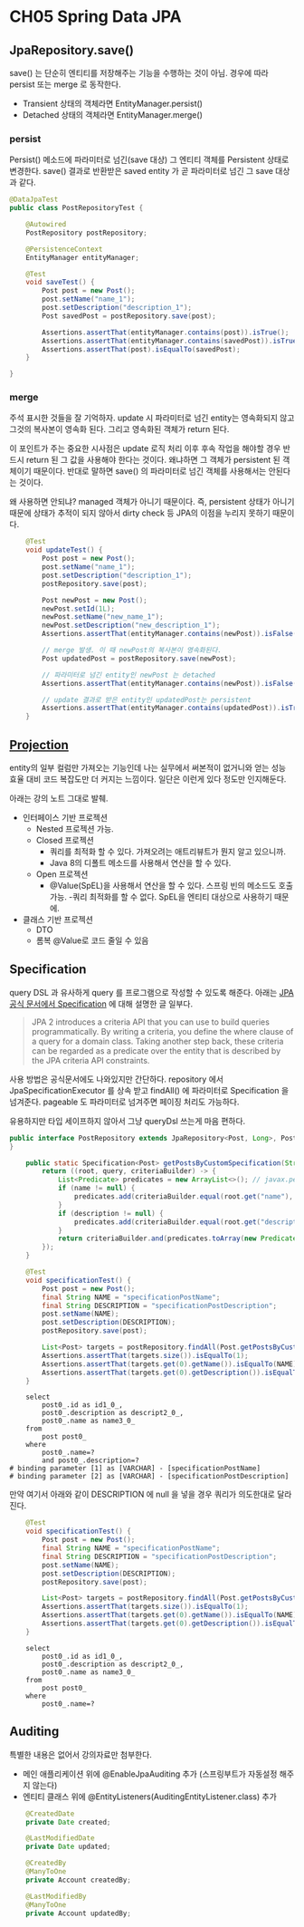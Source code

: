 # CH05 Spring Data JPA

## JpaRepository.save() <a href="#jparepositorysave" id="jparepositorysave"></a>

save() 는 단순히 엔티티를 저장해주는 기능을 수행하는 것이 아님. 경우에 따라 persist 또는 merge 로 동작한다.

* Transient 상태의 객체라면 EntityManager.persist()
* Detached 상태의 객체라면 EntityManager.merge()

### persist <a href="#persist" id="persist"></a>

Persist() 메소드에 파라미터로 넘긴(save 대상) 그 엔티티 객체를 Persistent 상태로 변경한다. save() 결과로 반환받은 saved entity 가 곧 파라미터로 넘긴 그 save 대상과 같다.

```java
@DataJpaTest
public class PostRepositoryTest {

    @Autowired
    PostRepository postRepository;

    @PersistenceContext
    EntityManager entityManager;

    @Test
    void saveTest() {
        Post post = new Post();
        post.setName("name_1");
        post.setDescription("description_1");
        Post savedPost = postRepository.save(post);

        Assertions.assertThat(entityManager.contains(post)).isTrue();
        Assertions.assertThat(entityManager.contains(savedPost)).isTrue();
        Assertions.assertThat(post).isEqualTo(savedPost);
    }

}
```

### merge <a href="#merge" id="merge"></a>

주석 표시한 것들을 잘 기억하자. update 시 파라미터로 넘긴 entity는 영속화되지 않고 그것의 복사본이 영속화 된다. 그리고 영속화된 객체가 return 된다.

이 포인트가 주는 중요한 시사점은 update 로직 처리 이후 후속 작업을 해야할 경우 반드시 return 된 그 값을 사용해야 한다는 것이다. 왜냐하면 그 객체가 persistent 된 객체이기 때문이다. 반대로 말하면 save() 의 파라미터로 넘긴 객체를 사용해서는 안된다는 것이다.

왜 사용하면 안되냐? managed 객체가 아니기 때문이다. 즉, persistent 상태가 아니기 때문에 상태가 추적이 되지 않아서 dirty check 등 JPA의 이점을 누리지 못하기 때문이다.

```java
    @Test
    void updateTest() {
        Post post = new Post();
        post.setName("name_1");
        post.setDescription("description_1");
        postRepository.save(post);

        Post newPost = new Post();
        newPost.setId(1L);
        newPost.setName("new_name_1");
        newPost.setDescription("new_description_1");
        Assertions.assertThat(entityManager.contains(newPost)).isFalse();

        // merge 발생. 이 때 newPost의 복사본이 영속화된다.
        Post updatedPost = postRepository.save(newPost);

        // 파라미터로 넘긴 entity인 newPost 는 detached
        Assertions.assertThat(entityManager.contains(newPost)).isFalse();

        // update 결과로 받은 entity인 updatedPost는 persistent
        Assertions.assertThat(entityManager.contains(updatedPost)).isTrue();
    }
```

## [Projection](https://www.baeldung.com/spring-data-jpa-projections) <a href="#projection" id="projection"></a>

entity의 일부 컬럼만 가져오는 기능인데 나는 실무에서 써본적이 없거니와 얻는 성능 효율 대비 코드 복잡도만 더 커지는 느낌이다. 일단은 이런게 있다 정도만 인지해둔다.

아래는 강의 노트 그대로 발췌.

* 인터페이스 기반 프로젝션
  * Nested 프로젝션 가능.
  * Closed 프로젝션
    * 쿼리를 최적화 할 수 있다. 가져오려는 애트리뷰트가 뭔지 알고 있으니까.
    * Java 8의 디폴트 메소드를 사용해서 연산을 할 수 있다.
  * Open 프로젝션
    * @Value(SpEL)을 사용해서 연산을 할 수 있다. 스프링 빈의 메소드도 호출 가능. -쿼리 최적화를 할 수 없다. SpEL을 엔티티 대상으로 사용하기 때문에.
* 클래스 기반 프로젝션
  * DTO
  * 롬복 @Value로 코드 줄일 수 있음

## Specification <a href="#specification" id="specification"></a>

query DSL 과 유사하게 query 를 프로그램으로 작성할 수 있도록 해준다. 아래는 [JPA 공식 문서에서 Specification](https://docs.spring.io/spring-data/jpa/docs/current/reference/html/#specifications) 에 대해 설명한 글 일부다.

> JPA 2 introduces a criteria API that you can use to build queries programmatically. By writing a criteria, you define the where clause of a query for a domain class. Taking another step back, these criteria can be regarded as a predicate over the entity that is described by the JPA criteria API constraints.

사용 방법은 공식문서에도 나와있지만 간단하다. repository 에서 JpaSpecificationExecutor 를 상속 받고 findAll() 에 파라미터로 Specification 을 넘겨준다. pageable 도 파라미터로 넘겨주면 페이징 처리도 가능하다.

유용하지만 타입 세이프하지 않아서 그냥 queryDsl 쓰는게 마음 편하다.

```java
public interface PostRepository extends JpaRepository<Post, Long>, PostCustomRepository, QuerydslPredicateExecutor<Post>, JpaSpecificationExecutor<Post> {
}
```

```java
    public static Specification<Post> getPostsByCustomSpecification(String name, String description) {
        return ((root, query, criteriaBuilder) -> {
            List<Predicate> predicates = new ArrayList<>(); // javax.persistence.criteria.Predicate;
            if (name != null) {
                predicates.add(criteriaBuilder.equal(root.get("name"), name));
            }
            if (description != null) {
                predicates.add(criteriaBuilder.equal(root.get("description"), description));
            }
            return criteriaBuilder.and(predicates.toArray(new Predicate[0]));
        });
    }
```

```java
    @Test
    void specificationTest() {
        Post post = new Post();
        final String NAME = "specificationPostName";
        final String DESCRIPTION = "specificationPostDescription";
        post.setName(NAME);
        post.setDescription(DESCRIPTION);
        postRepository.save(post);

        List<Post> targets = postRepository.findAll(Post.getPostsByCustomSpecification(NAME, DESCRIPTION));
        Assertions.assertThat(targets.size()).isEqualTo(1);
        Assertions.assertThat(targets.get(0).getName()).isEqualTo(NAME);
        Assertions.assertThat(targets.get(0).getDescription()).isEqualTo(DESCRIPTION);
    }
```

```
    select
        post0_.id as id1_0_,
        post0_.description as descript2_0_,
        post0_.name as name3_0_ 
    from
        post post0_ 
    where
        post0_.name=? 
        and post0_.description=?
# binding parameter [1] as [VARCHAR] - [specificationPostName]
# binding parameter [2] as [VARCHAR] - [specificationPostDescription]
```

만약 여기서 아래와 같이 DESCRIPTION 에 null 을 넣을 경우 쿼리가 의도한대로 달라진다.

```java
    @Test
    void specificationTest() {
        Post post = new Post();
        final String NAME = "specificationPostName";
        final String DESCRIPTION = "specificationPostDescription";
        post.setName(NAME);
        post.setDescription(DESCRIPTION);
        postRepository.save(post);

        List<Post> targets = postRepository.findAll(Post.getPostsByCustomSpecification(NAME, null));
        Assertions.assertThat(targets.size()).isEqualTo(1);
        Assertions.assertThat(targets.get(0).getName()).isEqualTo(NAME);
        Assertions.assertThat(targets.get(0).getDescription()).isEqualTo(DESCRIPTION);
    }
```

```
    select
        post0_.id as id1_0_,
        post0_.description as descript2_0_,
        post0_.name as name3_0_ 
    from
        post post0_ 
    where
        post0_.name=?
```

## Auditing <a href="#auditing" id="auditing"></a>

특별한 내용은 없어서 강의자료만 첨부한다.

* 메인 애플리케이션 위에 @EnableJpaAuditing 추가 (스프링부트가 자동설정 해주지 않는다)
* 엔티티 클래스 위에 @EntityListeners(AuditingEntityListener.class) 추가

```java
    @CreatedDate
    private Date created;

    @LastModifiedDate
    private Date updated;

    @CreatedBy
    @ManyToOne
    private Account createdBy;

    @LastModifiedBy
    @ManyToOne
    private Account updatedBy;
```
